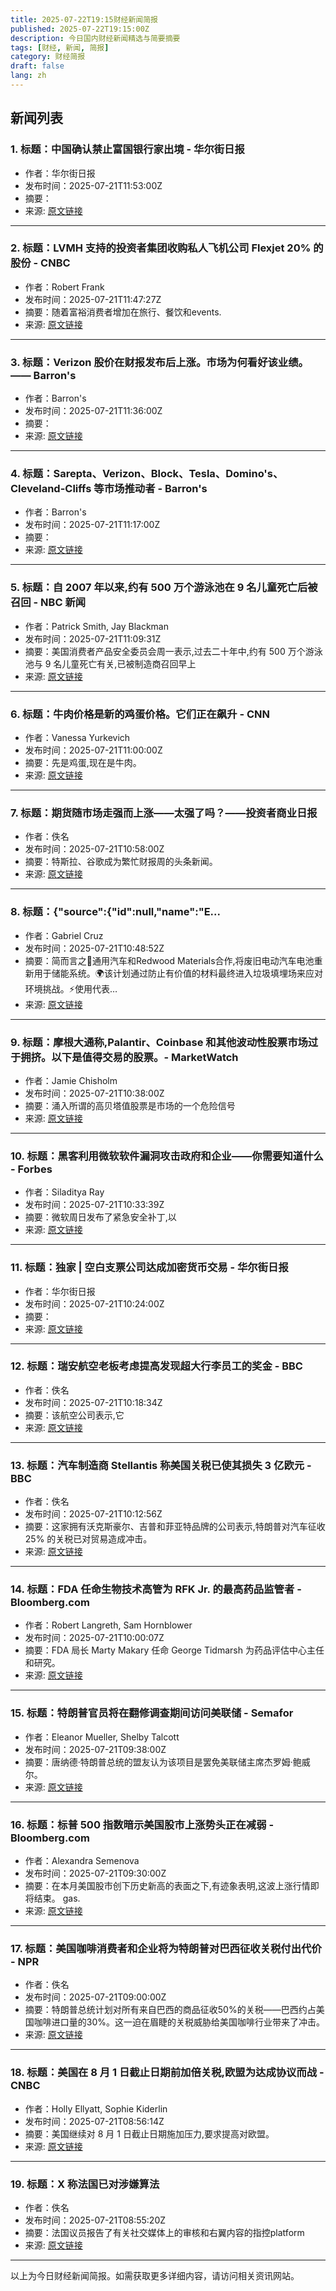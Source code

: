 ```yaml
---
title: 2025-07-22T19:15财经新闻简报
published: 2025-07-22T19:15:00Z
description: 今日国内财经新闻精选与简要摘要
tags: [财经, 新闻, 简报]
category: 财经简报
draft: false
lang: zh
---
```


## 新闻列表

### 1. 标题：中国确认禁止富国银行家出境 - 华尔街日报
- 作者：华尔街日报
- 发布时间：2025-07-21T11:53:00Z
- 摘要：
- 来源: [原文链接](https://www.wsj.com/world/china/china-confirms-exit-ban-on-wells-fargo-banker-9e592a6a)

---

### 2. 标题：LVMH 支持的投资者集团收购私人飞机公司 Flexjet 20% 的股份 - CNBC
- 作者：Robert Frank
- 发布时间：2025-07-21T11:47:27Z
- 摘要：随着富裕消费者增加在旅行、餐饮和events.
- 来源: [原文链接](https://www.cnbc.com/2025/07/21/lvmh-l-catterton-flexjet-stake.html)

---

### 3. 标题：Verizon 股价在财报发布后上涨。市场为何看好该业绩。—— Barron&#39;s
- 作者：Barron&#39;s
- 发布时间：2025-07-21T11:36:00Z
- 摘要：
- 来源: [原文链接](https://www.barrons.com/articles/verizon-earnings-stock-price-7dd00a9b)

---

### 4. 标题：Sarepta、Verizon、Block、Tesla、Domino&#39;s、Cleveland-Cliffs 等市场推动者 - Barron&#39;s
- 作者：Barron&#39;s
- 发布时间：2025-07-21T11:17:00Z
- 摘要：
- 来源: [原文链接](https://www.barrons.com/articles/stock-movers-96741514)

---

### 5. 标题：自 2007 年以来,约有 500 万个游泳池在 9 名儿童死亡后被召回 - NBC 新闻
- 作者：Patrick Smith, Jay Blackman
- 发布时间：2025-07-21T11:09:31Z
- 摘要：美国消费者产品安全委员会周一表示,过去二十年中,约有 500 万个游泳池与 9 名儿童死亡有关,已被制造商召回早上
- 来源: [原文链接](https://www.nbcnews.com/health/recall/5-million-swimming-pools-recalled-deaths-9-children-2007-rcna219950)

---

### 6. 标题：牛肉价格是新的鸡蛋价格。它们正在飙升 - CNN
- 作者：Vanessa Yurkevich
- 发布时间：2025-07-21T11:00:00Z
- 摘要：先是鸡蛋,现在是牛肉。
- 来源: [原文链接](https://www.cnn.com/2025/07/21/business/beef-prices-record-high)

---

### 7. 标题：期货随市场走强而上涨——太强了吗？——投资者商业日报
- 作者：佚名
- 发布时间：2025-07-21T10:58:00Z
- 摘要：特斯拉、谷歌成为繁忙财报周的头条新闻。
- 来源: [原文链接](https://www.investors.com/market-trend/stock-market-today/dow-jones-futures-tesla-google-earnings-ai-stock-nvidia/)

---

### 8. 标题：{"source":{"id":null,"name":"E...
- 作者：Gabriel Cruz
- 发布时间：2025-07-21T10:48:52Z
- 摘要：简而言之🔋通用汽车和Redwood Materials合作,将废旧电动汽车电池重新用于储能系统。🌍该计划通过防止有价值的材料最终进入垃圾填埋场来应对环境挑战。⚡使用代表…
- 来源: [原文链接](https://www.energy-reporters.com/environment/these-dead-batteries-are-powering-ai-now-us-companies-revive-used-ev-packs-to-feed-explosive-demand-for-data-energy/)

---

### 9. 标题：摩根大通称,Palantir、Coinbase 和其他波动性股票市场过于拥挤。以下是值得交易的股票。- MarketWatch
- 作者：Jamie Chisholm
- 发布时间：2025-07-21T10:38:00Z
- 摘要：涌入所谓的高贝塔值股票是市场的一个危险信号
- 来源: [原文链接](https://www.marketwatch.com/story/palantir-coinbase-and-these-other-volatile-stocks-are-too-crowded-says-jpmorgan-heres-the-trade-to-make-instead-363caad2)

---

### 10. 标题：黑客利用微软软件漏洞攻击政府和企业——你需要知道什么 - Forbes
- 作者：Siladitya Ray
- 发布时间：2025-07-21T10:33:39Z
- 摘要：微软周日发布了紧急安全补丁,以
- 来源: [原文链接](https://www.forbes.com/sites/siladityaray/2025/07/21/hackers-exploit-microsoft-software-vulnerability-to-reportedly-target-governments-and-businesses-what-to-know/)

---

### 11. 标题：独家 | 空白支票公司达成加密货币交易 - 华尔街日报
- 作者：华尔街日报
- 发布时间：2025-07-21T10:24:00Z
- 摘要：
- 来源: [原文链接](https://www.wsj.com/business/deals/blank-check-company-nears-cryptocurrency-deal-9c99c714)

---

### 12. 标题：瑞安航空老板考虑提高发现超大行李员工的奖金 - BBC
- 作者：佚名
- 发布时间：2025-07-21T10:18:34Z
- 摘要：该航空公司表示,它
- 来源: [原文链接](https://www.bbc.com/news/articles/c75rp3w77kpo)

---

### 13. 标题：汽车制造商 Stellantis 称美国关税已使其损失 3 亿欧元 - BBC
- 作者：佚名
- 发布时间：2025-07-21T10:12:56Z
- 摘要：这家拥有沃克斯豪尔、吉普和菲亚特品牌的公司表示,特朗普对汽车征收 25% 的关税已对贸易造成冲击。
- 来源: [原文链接](https://www.bbc.com/news/articles/c4gd1rdp45go)

---

### 14. 标题：FDA 任命生物技术高管为 RFK Jr. 的最高药品监管者 - Bloomberg.com
- 作者：Robert Langreth, Sam Hornblower
- 发布时间：2025-07-21T10:00:07Z
- 摘要：FDA 局长 Marty Makary 任命 George Tidmarsh 为药品评估中心主任和研究。
- 来源: [原文链接](https://www.bloomberg.com/news/articles/2025-07-21/fda-to-name-biotech-executivey-george-tidmarsh-as-rfk-jr-s-top-drug-regulator)

---

### 15. 标题：特朗普官员将在翻修调查期间访问美联储 - Semafor
- 作者：Eleanor Mueller, Shelby Talcott
- 发布时间：2025-07-21T09:38:00Z
- 摘要：唐纳德·特朗普总统的盟友认为该项目是罢免美联储主席杰罗姆·鲍威尔。
- 来源: [原文链接](https://www.semafor.com/article/07/21/2025/trump-officials-to-visit-fed-amid-renovation-probe)

---

### 16. 标题：标普 500 指数暗示美国股市上涨势头正在减弱 - Bloomberg.com
- 作者：Alexandra Semenova
- 发布时间：2025-07-21T09:30:00Z
- 摘要：在本月美国股市创下历史新高的表面之下,有迹象表明,这波上涨行情即将结束。 gas.
- 来源: [原文链接](https://www.bloomberg.com/news/articles/2025-07-21/sp-500-sends-a-signal-of-waning-momentum-under-rally-s-surface)

---

### 17. 标题：美国咖啡消费者和企业将为特朗普对巴西征收关税付出代价 - NPR
- 作者：佚名
- 发布时间：2025-07-21T09:00:00Z
- 摘要：特朗普总统计划对所有来自巴西的商品征收50%的关税——巴西约占美国咖啡进口量的30%。这一迫在眉睫的关税威胁给美国咖啡行业带来了冲击。
- 来源: [原文链接](https://www.npr.org/2025/07/21/nx-s1-5470131/us-coffee-prices-brazil-trump-tariffs)

---

### 18. 标题：美国在 8 月 1 日截止日期前加倍关税,欧盟为达成协议而战 - CNBC
- 作者：Holly Ellyatt, Sophie Kiderlin
- 发布时间：2025-07-21T08:56:14Z
- 摘要：美国继续对 8 月 1 日截止日期施加压力,要求提高对欧盟。
- 来源: [原文链接](https://www.cnbc.com/2025/07/21/us-doubles-down-on-aug-1-tariffs-deadline-as-eu-battles-for-a-deal.html)

---

### 19. 标题：X 称法国已对涉嫌算法
- 作者：佚名
- 发布时间：2025-07-21T08:55:20Z
- 摘要：法国议员报告了有关社交媒体上的审核和右翼内容的指控platform
- 来源: [原文链接](https://www.ft.com/content/21818d23-71d7-45a4-ae8c-e7940f5d9e00)

---


以上为今日财经新闻简报。如需获取更多详细内容，请访问相关资讯网站。